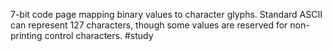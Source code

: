 7-bit code page mapping binary values to character glyphs. Standard ASCII can represent 127 characters, though some values are reserved for non-printing control characters.
#study 